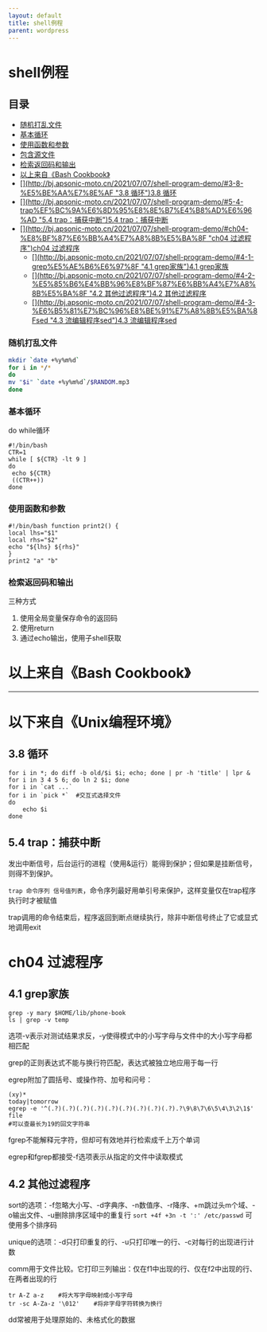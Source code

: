 ```yaml
---
layout: default
title: shell例程
parent: wordpress
---
```


# shell例程

## 目录

- [随机打乱文件](#随机打乱文件)
- [基本循环](#基本循环)
- [使用函数和参数](#使用函数和参数)
- [包含源文件](#包含源文件)
- [检索返回码和输出](#检索返回码和输出)
- [以上来自《Bash Cookbook》](#以上来自Bash-Cookbook)
- [\[\](http://bj.apsonic-moto.cn/2021/07/07/shell-program-demo/#3-8-%E5%BE%AA%E7%8E%AF "3.8 循环")3.8 循环](#httpbjapsonic-motocn20210707shell-program-demo3-8-E5BEAAE78EAF-38-循环38-循环)
- [\[\](http://bj.apsonic-moto.cn/2021/07/07/shell-program-demo/#5-4-trap%EF%BC%9A%E6%8D%95%E8%8E%B7%E4%B8%AD%E6%96%AD "5.4 trap：捕获中断")5.4 trap：捕获中断](#httpbjapsonic-motocn20210707shell-program-demo5-4-trapEFBC9AE68D95E88EB7E4B8ADE696AD-54-trap捕获中断54-trap捕获中断)
- [\[\](http://bj.apsonic-moto.cn/2021/07/07/shell-program-demo/#ch04-%E8%BF%87%E6%BB%A4%E7%A8%8B%E5%BA%8F "ch04 过滤程序")ch04 过滤程序](#httpbjapsonic-motocn20210707shell-program-democh04-E8BF87E6BBA4E7A88BE5BA8F-ch04-过滤程序ch04-过滤程序)
  - [\[\](http://bj.apsonic-moto.cn/2021/07/07/shell-program-demo/#4-1-grep%E5%AE%B6%E6%97%8F "4.1 grep家族")4.1 grep家族](#httpbjapsonic-motocn20210707shell-program-demo4-1-grepE5AEB6E6978F-41-grep家族41-grep家族)
  - [\[\](http://bj.apsonic-moto.cn/2021/07/07/shell-program-demo/#4-2-%E5%85%B6%E4%BB%96%E8%BF%87%E6%BB%A4%E7%A8%8B%E5%BA%8F "4.2 其他过滤程序")4.2 其他过滤程序](#httpbjapsonic-motocn20210707shell-program-demo4-2-E585B6E4BB96E8BF87E6BBA4E7A88BE5BA8F-42-其他过滤程序42-其他过滤程序)
  - [\[\](http://bj.apsonic-moto.cn/2021/07/07/shell-program-demo/#4-3-%E6%B5%81%E7%BC%96%E8%BE%91%E7%A8%8B%E5%BA%8Fsed "4.3 流编辑程序sed")4.3 流编辑程序sed](#httpbjapsonic-motocn20210707shell-program-demo4-3-E6B581E7BC96E8BE91E7A88BE5BA8Fsed-43-流编辑程序sed43-流编辑程序sed)

### 随机打乱文件

```bash
mkdir `date +%y%m%d`
for i in */*
do
mv "$i" `date +%y%m%d`/$RANDOM.mp3
done
```

### 基本循环
do while循环
```
#!/bin/bash  
CTR=1  
while [ ${CTR} -lt 9 ]  
do  
 echo ${CTR}  
 ((CTR++))  
done
```

### 使用函数和参数
```
#!/bin/bash function print2() {
local lhs="$1"
local rhs="$2"
echo "${lhs} ${rhs}"
}
print2 "a" "b"
```

### 检索返回码和输出

三种方式

1. 使用全局变量保存命令的返回码
2. 使用return
3. 通过echo输出，使用子shell获取

# 以上来自《Bash Cookbook》

---

# 以下来自《Unix编程环境》

## 3.8 循环
```
for i in *; do diff -b old/$i $i; echo; done | pr -h 'title' | lpr &
for i in 3 4 5 6; do ln 2 $i; done
for i in `cat ...`
for i in `pick *`  #交互式选择文件
do
    echo $i
done
```

## 5.4 trap：捕获中断

发出中断信号，后台运行的进程（使用&运行）能得到保护；但如果是挂断信号，则得不到保护。

`trap 命令序列 信号值列表`，命令序列最好用单引号来保护，这样变量仅在trap程序执行时才被赋值

trap调用的命令结束后，程序返回到断点继续执行，除非中断信号终止了它或显式地调用exit

# ch04 过滤程序

## 4.1 grep家族
```
grep -y mary $HOME/lib/phone-book  
ls | grep -v temp
```
选项-v表示对测试结果求反，-y使得模式中的小写字母与文件中的大小写字母都相匹配

grep的正则表达式不能与换行符匹配，表达式被独立地应用于每一行

egrep附加了圆括号、或操作符、加号和问号：
```
(xy)*  
today|tomorrow
egrep -e '^(.?)(.?)(.?)(.?)(.?)(.?)(.?)(.?)(.?).?\9\8\7\6\5\4\3\2\1$' file
#可以查最长为19的回文字符串
```

fgrep不能解释元字符，但却可有效地并行检索成千上万个单词

egrep和fgrep都接受-f选项表示从指定的文件中读取模式

## 4.2 其他过滤程序

sort的选项：-f忽略大小写、-d字典序、-n数值序、-r降序、+m跳过头m个域、-o输出文件、-u删除排序区域中的重复行
`sort +4f +3n -t ':' /etc/passwd`
可使用多个排序码

unique的选项：-d只打印重复的行、-u只打印唯一的行、-c对每行的出现进行计数

comm用于文件比较。它打印三列输出：仅在f1中出现的行、仅在f2中出现的行、在两者出现的行
```
tr A-Z a-z    #将大写字母映射成小写字母  
tr -sc A-Za-z '\012'    #将非字母字符转换为换行
```

dd常被用于处理原始的、未格式化的数据


